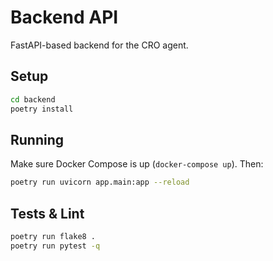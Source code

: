 # Backend API

FastAPI-based backend for the CRO agent.

## Setup
```bash
cd backend
poetry install
```

## Running
Make sure Docker Compose is up (`docker-compose up`). Then:
```bash
poetry run uvicorn app.main:app --reload
```

## Tests & Lint
```bash
poetry run flake8 .
poetry run pytest -q
```